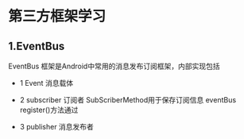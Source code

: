# 第三方框架学习

## 1.EventBus
 EventBus 框架是Android中常用的消息发布订阅框架，内部实现包括

 * 1 Event 消息载体

 * 2 subscriber 订阅者 SubScriberMethod用于保存订阅信息 eventBus register()方法通过

 * 3 publisher 消息发布者

